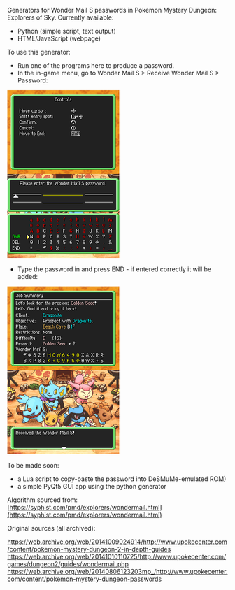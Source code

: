 Generators for Wonder Mail S passwords in Pokemon Mystery Dungeon: Explorers of Sky. Currently available:

- Python (simple script, text output)
- HTML/JavaScript (webpage)

To use this generator:
- Run one of the programs here to produce a password.
- In the in-game menu, go to Wonder Mail S > Receive Wonder Mail S > Password:

![EnterPassword.png](EnterPassword.png)
- Type the password in and press END - if entered correctly it will be added:

![ReceivedWM.png](ReceivedWM.png)

To be made soon:

- a Lua script to copy-paste the password into DeSMuMe-emulated ROM)
- a simple PyQt5 GUI app using the python generator

Algorithm sourced from: [https://syphist.com/pmd/explorers/wondermail.html](https://syphist.com/pmd/explorers/wondermail.html)

Original sources (all archived):

https://web.archive.org/web/20141009024914/http://www.upokecenter.com/content/pokemon-mystery-dungeon-2-in-depth-guides
https://web.archive.org/web/20141010110725/http://www.upokecenter.com/games/dungeon2/guides/wondermail.php
https://web.archive.org/web/20140806123203mp_/http://www.upokecenter.com/content/pokemon-mystery-dungeon-passwords
